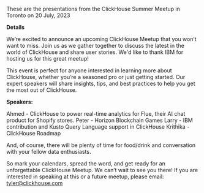 These are the presentations from the ClickHouse Summer Meetup in Toronto on 20 July, 2023

**Details**

We’re excited to announce an upcoming ClickHouse Meetup that you won’t want to miss. Join us as we gather together to discuss the latest in the world of ClickHouse and share user stories. We'd like to thank IBM for hosting us for this great meetup!

This event is perfect for anyone interested in learning more about ClickHouse, whether you’re a seasoned pro or just getting started. Our expert speakers will share insights, tips, and best practices to help you get the most out of ClickHouse.

**Speakers:**

Ahmed - ClickHouse to power real-time analytics for Flue, their AI chat product for Shopify stores.
Peter - Horizon Blockchain Games
Larry - IBM contribution and Kusto Query Language support in ClickHouse
Krithika - ClickHouse Roadmap

And, of course, there will be plenty of time for food/drink and conversation with your fellow data enthusiasts.

So mark your calendars, spread the word, and get ready for an unforgettable ClickHouse Meetup. We can’t wait to see you there!
If you are interested in speaking at this or a future meetup, please email: tyler@clickhouse.com
